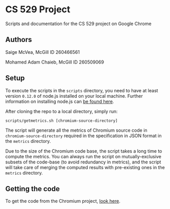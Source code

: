 # CS 529 Project

Scripts and documentation for the CS 529 project on Google Chrome

## Authors

Saige McVea, McGill ID 260466561

Mohamed Adam Chaieb, McGill ID 260509069

## Setup

To execute the scripts in the `scripts` directory, you need to have at least version `0.12.0` of node.js installed on your local machine. Further information on installing node.js can [be found here](https://nodejs.org/download/).

After cloning the repo to a local directory, simply run:

```
scripts/getmetrics.sh [chromium-source-directory]
```

The script will generate all the metrics of Chromium source code in `chromium-source-directory` required in the specification in JSON format in the `metrics` directory.

Due to the size of the Chromium code base, the script takes a long time to compute the metrics. You can always run the script on mutually-exclusive subsets of the code-base (to avoid redundancy in metrics), and the script will take care of merging the computed results with pre-existing ones in the `metrics` directory.

## Getting the code

To get the code from the Chromium project, [look here](http://dev.chromium.org/developers/how-tos/get-the-code).